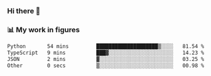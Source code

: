 ### Hi there 👋

### 📊 My work in figures

<!--START_SECTION:waka-->

```txt
Python       54 mins         ████████████████████▒░░░░   81.54 %
TypeScript   9 mins          ███▓░░░░░░░░░░░░░░░░░░░░░   14.23 %
JSON         2 mins          ▓░░░░░░░░░░░░░░░░░░░░░░░░   03.25 %
Other        0 secs          ▒░░░░░░░░░░░░░░░░░░░░░░░░   00.98 %
```

<!--END_SECTION:waka-->
